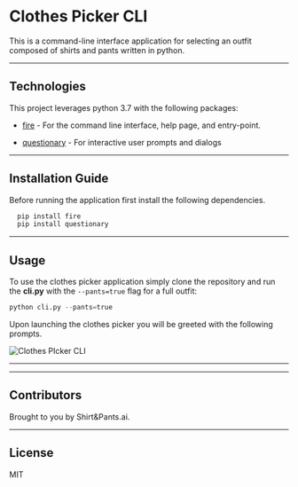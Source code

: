 # Clothes Picker CLI

This is a command-line interface application for selecting an outfit composed of shirts and pants written in python.

---

## Technologies

This project leverages python 3.7 with the following packages:

* [fire](https://github.com/google/python-fire) - For the command line interface, help page, and entry-point.

* [questionary](https://github.com/tmbo/questionary) - For interactive user prompts and dialogs

---

## Installation Guide

Before running the application first install the following dependencies.

```python
  pip install fire
  pip install questionary
```

---

## Usage

To use the clothes picker application simply clone the repository and run the **cli.py** with the `--pants=true` flag for a full outfit:

```python
python cli.py --pants=true
```

Upon launching the clothes picker you will be greeted with the following prompts.

![Clothes PIcker CLI](Images/cli.png)

---

---

## Contributors

Brought to you by Shirt&Pants.ai.

---

## License

MIT
